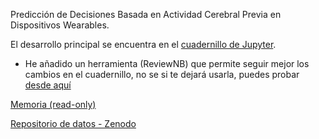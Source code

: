 Predicción de Decisiones Basada en Actividad Cerebral Previa en Dispositivos Wearables.

El desarrollo principal se encuentra en el [cuadernillo de Jupyter](https://github.com/ismeh/tfg/blob/main/codigo/tfg.ipynb).
	
 - He añadido un herramienta (ReviewNB) que permite seguir mejor los cambios en el cuadernillo, no se si te dejará usarla, puedes probar [desde aquí](https://app.reviewnb.com/ismeh/tfg/commits/)

[Memoria (read-only)](https://www.overleaf.com/read/mzxvmqqqbycr#6c070d)

[Repositorio de datos - Zenodo](https://zenodo.org/records/8429740)
